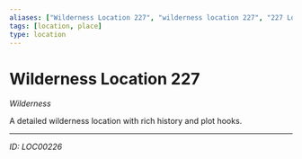 ```yaml
---
aliases: ["Wilderness Location 227", "wilderness location 227", "227 Location Wilderness"]
tags: [location, place]
type: location
---
```


# Wilderness Location 227

*Wilderness*

A detailed wilderness location with rich history and plot hooks.

---
*ID: LOC00226*